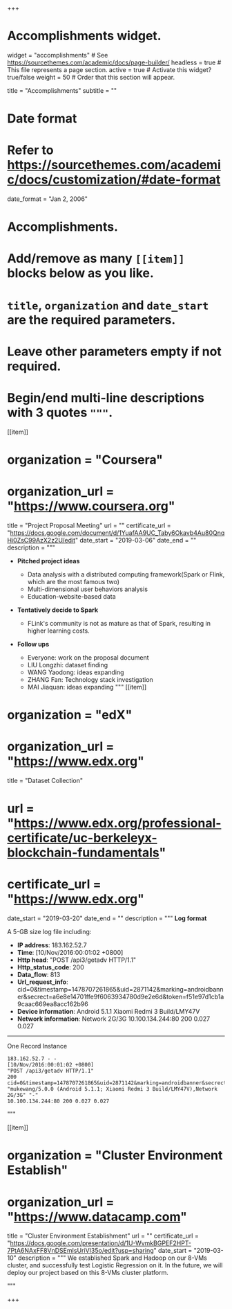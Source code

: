 +++
# Accomplishments widget.
widget = "accomplishments"  # See https://sourcethemes.com/academic/docs/page-builder/
headless = true  # This file represents a page section.
active = true  # Activate this widget? true/false
weight = 50  # Order that this section will appear.

title = "Accomplish&shy;ments"
subtitle = ""

# Date format
#   Refer to https://sourcethemes.com/academic/docs/customization/#date-format
date_format = "Jan 2, 2006"

# Accomplishments.
#   Add/remove as many `[[item]]` blocks below as you like.
#   `title`, `organization` and `date_start` are the required parameters.
#   Leave other parameters empty if not required.
#   Begin/end multi-line descriptions with 3 quotes `"""`.

[[item]]
#  organization = "Coursera"
#  organization_url = "https://www.coursera.org"
  title = "Project Proposal Meeting"
  url = ""
  certificate_url = "https://docs.google.com/document/d/1YuafAA9UC_Taby6Okavb4Au80QnqHi0ZsC99AzX2z2U/edit"
  date_start = "2019-03-06"
  date_end = ""
  description = """
- **Pitched project ideas**

  - Data analysis with a distributed computing framework(Spark or Flink, which are the most famous two)
  - Multi-dimensional user behaviors analysis
  - Education-website-based data
- **Tentatively decide to Spark**
  - FLink's community is not as mature as that of Spark, resulting in higher learning costs.
- **Follow ups**
  - Everyone: work on the proposal document
  - LIU Longzhi: dataset finding
  - WANG Yaodong: ideas expanding
  - ZHANG Fan: Technology stack investigation
  - MAI Jiaquan: ideas expanding
"""
[[item]]
#  organization = "edX"
#  organization_url = "https://www.edx.org"
  title = "Dataset Collection"
#  url = "https://www.edx.org/professional-certificate/uc-berkeleyx-blockchain-fundamentals"
#  certificate_url = "https://www.edx.org"
  date_start = "2019-03-20"
  date_end = ""
  description = """
  **Log format**

 A 5-GB size log file including:
  
- **IP address**:   183.162.52.7
- **Time**: [10/Nov/2016:00:01:02 +0800]
- **Http head**:  "POST /api3/getadv HTTP/1.1"
- **Http_status_code**: 200
- **Data_flow**:  813
- **Url_request_info**: cid=0&timestamp=1478707261865&uid=2871142&marking=androidbanner&secrect=a6e8e14701ffe9f6063934780d9e2e6d&token=f51e97d1cb1a9caac669ea8acc162b96
- **Device information**: Android 5.1.1 Xiaomi Redmi 3 Build/LMY47V
- **Network information**: Network 2G/3G 10.100.134.244:80 200 0.027 0.027

---
One Record Instance
```
183.162.52.7 - - 
[10/Nov/2016:00:01:02 +0800] 
"POST /api3/getadv HTTP/1.1"
200 
cid=0&timestamp=1478707261865&uid=2871142&marking=androidbanner&secrect=a6e8e14701ffe9f6063934780d9e2e6d&token=f51e97d1cb1a9caac669ea8acc162b96 
"mukewang/5.0.0 (Android 5.1.1; Xiaomi Redmi 3 Build/LMY47V),Network 2G/3G" "-" 
10.100.134.244:80 200 0.027 0.027
```

  """
  
[[item]]
#  organization = "Cluster Environment Establish"
#  organization_url = "https://www.datacamp.com"
  title = "Cluster Environment Establishment"
  url = ""
  certificate_url = "https://docs.google.com/presentation/d/1U-WvmkBGPEF2HPT-7PtA6NAxFF8VnDSEmIsUriVI35o/edit?usp=sharing"
  date_start = "2019-03-10"
  description = """
  We established Spark and Hadoop on our 8-VMs cluster, and successfully test Logistic Regression on it. In the future, we will deploy our project based on this 8-VMs cluster platform.

  """

+++
